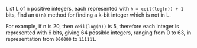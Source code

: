 List L of n positive integers, each represented with `k = ceil(log(n)) + 1` bits, find an `O(n)` method for finding a k-bit integer which is not in L.

For example, if n is 20, then `ceil(log(n))` is 5, therefore each integer is represented with 6 bits, giving 64 possible integers, ranging from 0 to 63, in representation from `000000` to `111111`. 